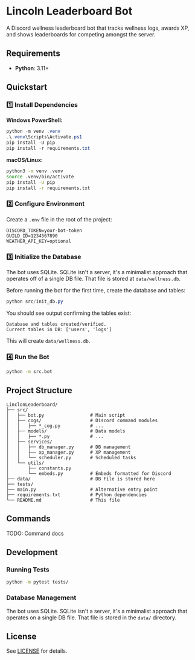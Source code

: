 # Lincoln Leaderboard Bot

A Discord wellness leaderboard bot that tracks wellness logs, awards XP, and shows leaderboards for competing amongst the server.

## Requirements

- **Python**: 3.11+

## Quickstart

### 1️⃣ Install Dependencies

**Windows PowerShell:**
```powershell
python -m venv .venv
.\.venv\Scripts\Activate.ps1
pip install -U pip
pip install -r requirements.txt
```

**macOS/Linux:**
```bash
python3 -m venv .venv
source .venv/bin/activate
pip install -U pip
pip install -r requirements.txt
```

### 2️⃣ Configure Environment

Create a `.env` file in the root of the project:

```env
DISCORD_TOKEN=your-bot-token
GUILD_ID=1234567890
WEATHER_API_KEY=optional
```

### 3️⃣ Initialize the Database

The bot uses SQLite. SQLite isn't a server, it's a minimalist approach that operates off of a single DB file. That file is stored at `data/wellness.db`.

Before running the bot for the first time, create the database and tables:

```powershell
python src/init_db.py
```

You should see output confirming the tables exist:

```
Database and tables created/verified.
Current tables in DB: ['users', 'logs']
```

This will create `data/wellness.db`.



### 4️⃣ Run the Bot

```bash
python -m src.bot
```

## Project Structure

```
LinclonLeaderboard/
├── src/
│   ├── bot.py                 # Main script
│   ├── cogs/                  # Discord command modules
│   │   ├── *_cog.py           # ...
│   ├── models/                # Data models
│   │   ├── *.py               # ...
│   ├── services/              
│   │   ├── db_manager.py      # DB management
│   │   ├── xp_manager.py      # XP management
│   │   └── scheduler.py       # Scheduled tasks
│   └── utils/                 
│       ├── constants.py       
│       └── embeds.py          # Embeds formatted for Discord
├── data/                      # DB File is stored here
├── tests/                     
├── main.py                    # Alternative entry point
├── requirements.txt           # Python dependencies
└── README.md                  # This file
```

## Commands
TODO: Command docs

## Development

### Running Tests
```bash
python -m pytest tests/
```

### Database Management
The bot uses SQLite. SQLite isn't a server, it's a minimalist approach that operates on a single DB file. That file is stored in the `data/` directory. 

## License

See [LICENSE](LICENSE) for details.